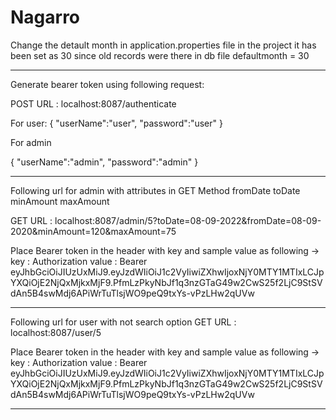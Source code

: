 # Nagarro

Change the detault month in application.properties file in the project it has been set as 30 since old records were there in db file
defaultmonth = 30
____________________________________________________________________________________________________
Generate bearer token using following request:

POST URL : localhost:8087/authenticate

For user:
{
	"userName":"user",
	"password":"user"
}

For admin

{
	"userName":"admin",
	"password":"admin"
}

____________________________________________________________________________________________________________________________________

Following url for admin with attributes in GET Method
fromDate
toDate
minAmount
maxAmount

GET URL : localhost:8087/admin/5?toDate=08-09-2022&fromDate=08-09-2020&minAmount=120&maxAmount=75

Place Bearer token in the header with key and sample value as following ->
key : Authorization
value : Bearer eyJhbGciOiJIUzUxMiJ9.eyJzdWIiOiJ1c2VyIiwiZXhwIjoxNjY0MTY1MTIxLCJpYXQiOjE2NjQxMjkxMjF9.PfmLzPkyNbJf1q3nzGTaG49w2CwS25f2LjC9StSVdAn5B4swMdj6APiWrTuTlsjWO9peQ9txYs-vPzLHw2qUVw

__________________________________________________________________________________________________________________

Following url for user with not search option
GET URL : localhost:8087/user/5

Place Bearer token in the header with key and sample value as following -> 
key : Authorization
value : Bearer eyJhbGciOiJIUzUxMiJ9.eyJzdWIiOiJ1c2VyIiwiZXhwIjoxNjY0MTY1MTIxLCJpYXQiOjE2NjQxMjkxMjF9.PfmLzPkyNbJf1q3nzGTaG49w2CwS25f2LjC9StSVdAn5B4swMdj6APiWrTuTlsjWO9peQ9txYs-vPzLHw2qUVw

_________________________________________________________________________________________________________________



